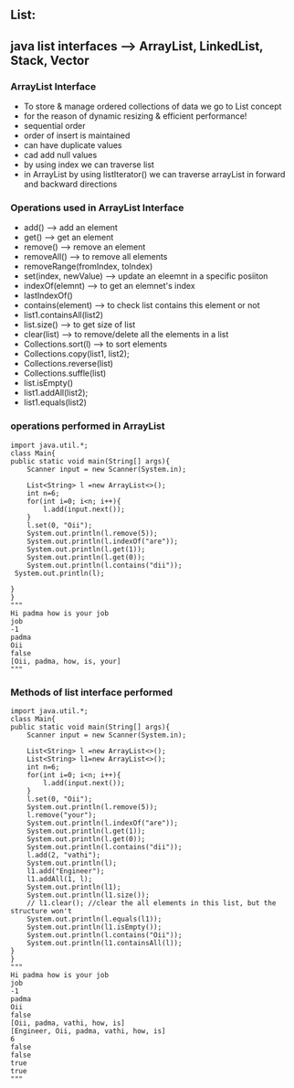 ## List:
## java list interfaces --> ArrayList, LinkedList, Stack, Vector

### ArrayList Interface
* To store & manage ordered collections of data we go to List concept
* for the reason of dynamic resizing & efficient performance!
* sequential order
* order of insert is maintained
* can have duplicate values
* cad add null values
* by using index we can traverse list
* in ArrayList by using listIterator() we can traverse arrayList in forward and backward directions
  

### Operations used in ArrayList Interface
* add() --> add an element
* get() --> get an element
* remove() --> remove an element
* removeAll() --> to remove all elements
* removeRange(fromIndex, toIndex)
* set(index, newValue) --> update an eleemnt in a specific posiiton
* indexOf(elemnt) --> to get an elemnet's index
* lastIndexOf()
* contains(element) --> to check list contains this element or not
* list1.containsAll(list2) 
* list.size() --> to get size of list
* clear(list) --> to remove/delete all the elements in a list
* Collections.sort(l) --> to sort elements
* Collections.copy(list1, list2);
* Collections.reverse(list)
* Collections.suffle(list)
* list.isEmpty()
* list1.addAll(list2);
* list1.equals(list2)



### operations performed in ArrayList
```
import java.util.*;
class Main{
public static void main(String[] args){
    Scanner input = new Scanner(System.in);

    List<String> l =new ArrayList<>();
    int n=6;
    for(int i=0; i<n; i++){
        l.add(input.next());
    }
    l.set(0, "Oii");
    System.out.println(l.remove(5));
    System.out.println(l.indexOf("are"));
    System.out.println(l.get(1));
    System.out.println(l.get(0));
    System.out.println(l.contains("dii"));
 System.out.println(l);

}
}
"""
Hi padma how is your job
job
-1
padma
Oii
false
[Oii, padma, how, is, your]
"""
```

### Methods of list interface performed
```
import java.util.*;
class Main{
public static void main(String[] args){
    Scanner input = new Scanner(System.in);

    List<String> l =new ArrayList<>();
    List<String> l1=new ArrayList<>();
    int n=6;
    for(int i=0; i<n; i++){
        l.add(input.next());
    }
    l.set(0, "Oii");
    System.out.println(l.remove(5));
    l.remove("your");
    System.out.println(l.indexOf("are"));
    System.out.println(l.get(1));
    System.out.println(l.get(0));
    System.out.println(l.contains("dii"));
    l.add(2, "vathi");
    System.out.println(l);
    l1.add("Engineer");
    l1.addAll(1, l);
    System.out.println(l1);
    System.out.println(l1.size());
    // l1.clear(); //clear the all elements in this list, but the structure won't
    System.out.println(l.equals(l1));
    System.out.println(l1.isEmpty());
    System.out.println(l.contains("Oii"));
    System.out.println(l1.containsAll(l));
}
}
"""
Hi padma how is your job
job
-1
padma
Oii
false
[Oii, padma, vathi, how, is]
[Engineer, Oii, padma, vathi, how, is]
6
false
false
true
true
"""
```
